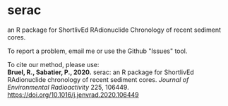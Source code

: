# serac
an R package for ShortlivEd RAdionuclide Chronology of recent sediment cores.


To report a problem, email me or use the Github "Issues" tool.


To cite our method, please use:  
<b>Bruel, R., Sabatier, P., 2020.</b> serac: an R package for ShortlivEd RAdionuclide chronology of recent sediment cores. <i>Journal of Environmental Radioactivity</i> 225, 106449. https://doi.org/10.1016/j.jenvrad.2020.106449
